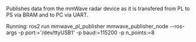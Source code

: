 Publishes data from the mmWave radar device as it is transfered from PL to PS via BRAM and to PC via UART.

Running:
ros2 run mmwave_pl_publisher mmwave_publisher_node --ros-args -p port:='/dev/ttyUSB1' -p baud:=115200 -p n_points:=8
